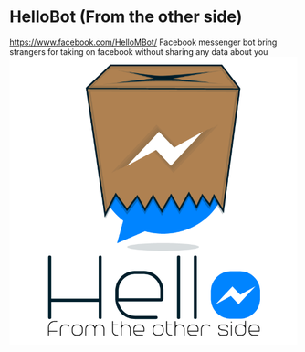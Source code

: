 
# HelloBot (From the other side)
https://www.facebook.com/HelloMBot/
Facebook messenger bot bring strangers for taking on facebook without sharing any data about you
![HelloBot](https://raw.githubusercontent.com/GamalNegm/HelloBot/master/logo.png)
